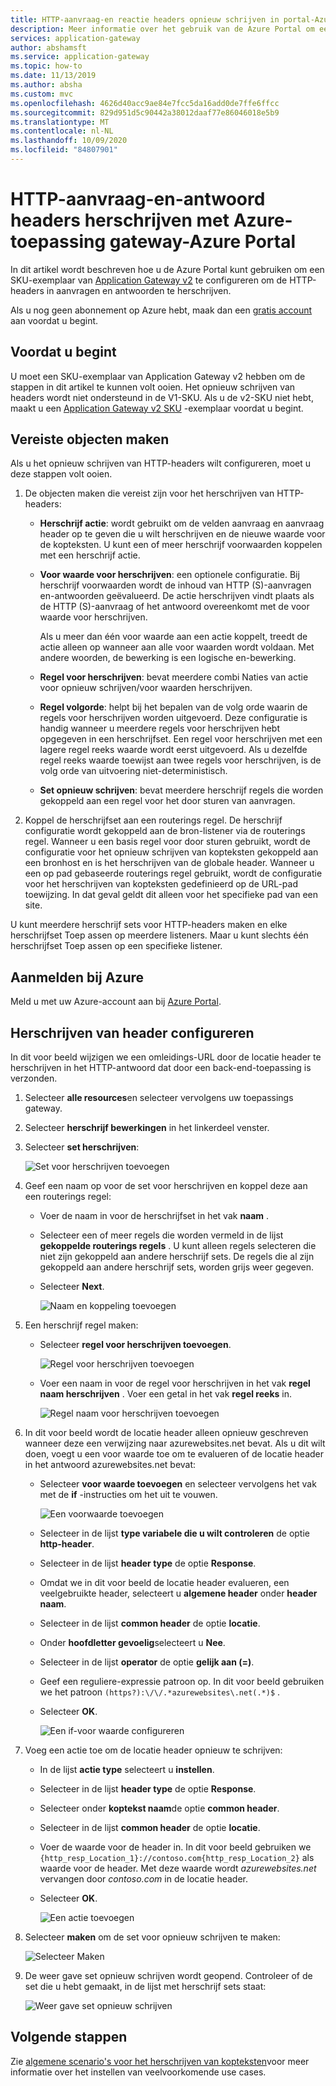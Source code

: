 ```yaml
---
title: HTTP-aanvraag-en reactie headers opnieuw schrijven in portal-Azure-toepassing gateway
description: Meer informatie over het gebruik van de Azure Portal om een Azure-toepassing gateway te configureren voor het herschrijven van de HTTP-headers in de aanvragen en antwoorden die via de gateway worden door gegeven
services: application-gateway
author: abshamsft
ms.service: application-gateway
ms.topic: how-to
ms.date: 11/13/2019
ms.author: absha
ms.custom: mvc
ms.openlocfilehash: 4626d40acc9ae84e7fcc5da16add0de7ffe6ffcc
ms.sourcegitcommit: 829d951d5c90442a38012daaf77e86046018e5b9
ms.translationtype: MT
ms.contentlocale: nl-NL
ms.lasthandoff: 10/09/2020
ms.locfileid: "84807901"
---
```

# <a name="rewrite-http-request-and-response-headers-with-azure-application-gateway---azure-portal"></a>HTTP-aanvraag-en-antwoord headers herschrijven met Azure-toepassing gateway-Azure Portal

In dit artikel wordt beschreven hoe u de Azure Portal kunt gebruiken om een SKU-exemplaar van [Application Gateway v2](<https://docs.microsoft.com/azure/application-gateway/application-gateway-autoscaling-zone-redundant>) te configureren om de HTTP-headers in aanvragen en antwoorden te herschrijven.

Als u nog geen abonnement op Azure hebt, maak dan een [gratis account](https://azure.microsoft.com/free/?WT.mc_id=A261C142F) aan voordat u begint.

## <a name="before-you-begin"></a>Voordat u begint

U moet een SKU-exemplaar van Application Gateway v2 hebben om de stappen in dit artikel te kunnen volt ooien. Het opnieuw schrijven van headers wordt niet ondersteund in de V1-SKU. Als u de v2-SKU niet hebt, maakt u een [Application Gateway v2 SKU](https://docs.microsoft.com/azure/application-gateway/tutorial-autoscale-ps) -exemplaar voordat u begint.

## <a name="create-required-objects"></a>Vereiste objecten maken

Als u het opnieuw schrijven van HTTP-headers wilt configureren, moet u deze stappen volt ooien.

1. De objecten maken die vereist zijn voor het herschrijven van HTTP-headers:

   - **Herschrijf actie**: wordt gebruikt om de velden aanvraag en aanvraag header op te geven die u wilt herschrijven en de nieuwe waarde voor de kopteksten. U kunt een of meer herschrijf voorwaarden koppelen met een herschrijf actie.

   - **Voor waarde voor herschrijven**: een optionele configuratie. Bij herschrijf voorwaarden wordt de inhoud van HTTP (S)-aanvragen en-antwoorden geëvalueerd. De actie herschrijven vindt plaats als de HTTP (S)-aanvraag of het antwoord overeenkomt met de voor waarde voor herschrijven.

     Als u meer dan één voor waarde aan een actie koppelt, treedt de actie alleen op wanneer aan alle voor waarden wordt voldaan. Met andere woorden, de bewerking is een logische en-bewerking.

   - **Regel voor herschrijven**: bevat meerdere combi Naties van actie voor opnieuw schrijven/voor waarden herschrijven.

   - **Regel volgorde**: helpt bij het bepalen van de volg orde waarin de regels voor herschrijven worden uitgevoerd. Deze configuratie is handig wanneer u meerdere regels voor herschrijven hebt opgegeven in een herschrijfset. Een regel voor herschrijven met een lagere regel reeks waarde wordt eerst uitgevoerd. Als u dezelfde regel reeks waarde toewijst aan twee regels voor herschrijven, is de volg orde van uitvoering niet-deterministisch.

   - **Set opnieuw schrijven**: bevat meerdere herschrijf regels die worden gekoppeld aan een regel voor het door sturen van aanvragen.

2. Koppel de herschrijfset aan een routerings regel. De herschrijf configuratie wordt gekoppeld aan de bron-listener via de routerings regel. Wanneer u een basis regel voor door sturen gebruikt, wordt de configuratie voor het opnieuw schrijven van kopteksten gekoppeld aan een bronhost en is het herschrijven van de globale header. Wanneer u een op pad gebaseerde routerings regel gebruikt, wordt de configuratie voor het herschrijven van kopteksten gedefinieerd op de URL-pad toewijzing. In dat geval geldt dit alleen voor het specifieke pad van een site.

U kunt meerdere herschrijf sets voor HTTP-headers maken en elke herschrijfset Toep assen op meerdere listeners. Maar u kunt slechts één herschrijfset Toep assen op een specifieke listener.

## <a name="sign-in-to-azure"></a>Aanmelden bij Azure

Meld u met uw Azure-account aan bij [Azure Portal](https://portal.azure.com/).

## <a name="configure-header-rewrite"></a>Herschrijven van header configureren

In dit voor beeld wijzigen we een omleidings-URL door de locatie header te herschrijven in het HTTP-antwoord dat door een back-end-toepassing is verzonden.

1. Selecteer **alle resources**en selecteer vervolgens uw toepassings gateway.

2. Selecteer **herschrijf bewerkingen** in het linkerdeel venster.

3. Selecteer **set herschrijven**:

   ![Set voor herschrijven toevoegen](media/rewrite-http-headers-portal/add-rewrite-set.png)

4. Geef een naam op voor de set voor herschrijven en koppel deze aan een routerings regel:

   - Voer de naam in voor de herschrijfset in het vak **naam** .
   - Selecteer een of meer regels die worden vermeld in de lijst **gekoppelde routerings regels** . U kunt alleen regels selecteren die niet zijn gekoppeld aan andere herschrijf sets. De regels die al zijn gekoppeld aan andere herschrijf sets, worden grijs weer gegeven.
   - Selecteer **Next**.
   
     ![Naam en koppeling toevoegen](media/rewrite-http-headers-portal/name-and-association.png)

5. Een herschrijf regel maken:

   - Selecteer **regel voor herschrijven toevoegen**.

     ![Regel voor herschrijven toevoegen](media/rewrite-http-headers-portal/add-rewrite-rule.png)

   - Voer een naam in voor de regel voor herschrijven in het vak **regel naam herschrijven** . Voer een getal in het vak **regel reeks** in.

     ![Regel naam voor herschrijven toevoegen](media/rewrite-http-headers-portal/rule-name.png)

6. In dit voor beeld wordt de locatie header alleen opnieuw geschreven wanneer deze een verwijzing naar azurewebsites.net bevat. Als u dit wilt doen, voegt u een voor waarde toe om te evalueren of de locatie header in het antwoord azurewebsites.net bevat:

   - Selecteer **voor waarde toevoegen** en selecteer vervolgens het vak met de **if** -instructies om het uit te vouwen.

     ![Een voorwaarde toevoegen](media/rewrite-http-headers-portal/add-condition.png)

   - Selecteer in de lijst **type variabele die u wilt controleren** de optie **http-header**.

   - Selecteer in de lijst **header type** de optie **Response**.

   - Omdat we in dit voor beeld de locatie header evalueren, een veelgebruikte header, selecteert u  **algemene header** onder **header naam**.

   - Selecteer in de lijst **common header** de optie **locatie**.

   - Onder **hoofdletter gevoelig**selecteert u **Nee**.

   - Selecteer in de lijst **operator** de optie **gelijk aan (=)**.

   - Geef een reguliere-expressie patroon op. In dit voor beeld gebruiken we het patroon  `(https?):\/\/.*azurewebsites\.net(.*)$` .

   - Selecteer **OK**.

     ![Een if-voor waarde configureren](media/rewrite-http-headers-portal/condition.png)

7. Voeg een actie toe om de locatie header opnieuw te schrijven:

   - In de lijst **actie type** selecteert u **instellen**.

   - Selecteer in de lijst **header type** de optie **Response**.

   - Selecteer onder **koptekst naam**de optie **common header**.

   - Selecteer in de lijst **common header** de optie **locatie**.

   - Voer de waarde voor de header in. In dit voor beeld gebruiken we `{http_resp_Location_1}://contoso.com{http_resp_Location_2}` als waarde voor de header. Met deze waarde wordt *azurewebsites.net* vervangen door *contoso.com* in de locatie header.

   - Selecteer **OK**.

     ![Een actie toevoegen](media/rewrite-http-headers-portal/action.png)

8. Selecteer **maken** om de set voor opnieuw schrijven te maken:

   ![Selecteer Maken](media/rewrite-http-headers-portal/create.png)

9. De weer gave set opnieuw schrijven wordt geopend. Controleer of de set die u hebt gemaakt, in de lijst met herschrijf sets staat:

   ![Weer gave set opnieuw schrijven](media/rewrite-http-headers-portal/rewrite-set-list.png)

## <a name="next-steps"></a>Volgende stappen

Zie [algemene scenario's voor het herschrijven van kopteksten](https://docs.microsoft.com/azure/application-gateway/rewrite-http-headers)voor meer informatie over het instellen van veelvoorkomende use cases.